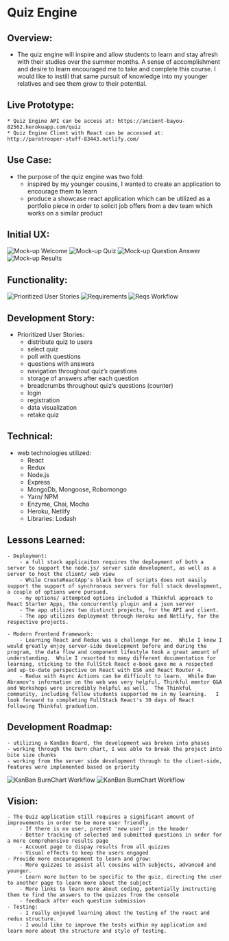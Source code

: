 # Quiz Engine

## Overview:
* The quiz engine will inspire and allow students to learn and stay afresh with their studies over the summer months. A sense of accomplishment and desire to learn encouraged me to take and complete this course.  I would like to instill that same pursuit of knowledge into my younger relatives and see them grow to their potential.  

## Live Prototype:
	* Quiz Engine API can be access at: https://ancient-bayou-82562.herokuapp.com/quiz
	* Quiz Engine Client with React can be accessed at: http://paratrooper-stuff-83443.netlify.com/

## Use Case:

* the purpose of the quiz engine was two fold:
	* inspired by my younger cousins, I wanted to create an application to encourage them to learn
	* produce a showcase react application which can be utilized as a portfolio piece in order to solicit job offers from a dev team which works on a similar product

## Initial UX:
![Mock-up Welcome](https://github.com/talta/markdown-here/raw/master/src/common/images/icon48.png "Mock-up Welcome")
![Mock-up Quiz](https://github.com/talta/markdown-here/raw/master/src/common/images/icon48.png "Mock-up Quiz")
![Mock-up Question Answer](https://github.com/talta/markdown-here/raw/master/src/common/images/icon48.png "Mock-up Question Answer")
![Mock-up Results](https://github.com/talta/markdown-here/raw/master/src/common/images/icon48.png "Mock-up Results")

## Functionality:
![Prioritized User Stories](https://github.com/talta/markdown-here/raw/master/src/common/images/icon48.png "Prioritized User Stories")
![Requirements](https://github.com/talta/markdown-here/raw/master/src/common/images/icon48.png "Requirements")
![Reqs Workflow](https://github.com/talta/markdown-here/raw/master/src/common/images/icon48.png "Requirements for Workflow")


## Development Story:
* Prioritized User Stories:
	- distribute quiz to users
	- select quiz
	- poll with questions
	- questions with answers
	- navigation throughout quiz’s questions
	- storage of answers after each question
	- breadcrumbs throughout quiz’s questions (counter)
	- login
	- registration
	- data visualization
	- retake quiz

## Technical:
* web technologies utilized:
	- React
	- Redux
	- Node.js
	- Express
	- MongoDb, Mongoose, Robomongo
	- Yarn/ NPM
	- Enzyme, Chai, Mocha
	- Heroku, Netlify
	- Libraries: Lodash

## Lessons Learned:
	- Deployment:
		- a full stack applicaiton requires the deployment of both a server to support the node.js/ server side development, as well as a server to host the client/ web view
		- While CreateReactApp's black box of scripts does not easily support the support of synchronous servers for full stack development, a couple of options were pursued.  
		- my options/ attempted options included a Thinkful approach to React Starter Apps, the concurrently plugin and a json server
		- The app utilizes two distinct projects, for the API and client.
		- The app utilizes deployment through Heroku and Netlify, for the respective projects. 

	- Modern Frontend Framework:
		- Learning React and Redux was a challenge for me.  While I knew I would greatly enjoy server-side development before and during the program, the data flow and component lifestyle took a great amount of understanding.  While I resorted to many different documentation for learning, sticking to the FullStck React e-book gave me a respected and up-to-date perspective on React with ES6 and React Router 4.  
		- Redux with Async Actions can be difficult to learn.  While Dan Abramov's information on the web was very helpful, Thinkful mentor Q&A and Workshops were incredibly helpful as well.  The Thinkful community, including fellow students supported me in my learning.   I look forward to completing FullStack React's 30 days of React following Thinkful graduation. 


## Development Roadmap:
	- utilizing a KanBan Board, the development was broken into phases
	- working through the burn chart, I was able to break the project into bite size chunks
	- working from the server side development through to the client-side, features were implemented based on priority
![KanBan BurnChart Workflow](https://github.com/talta/markdown-here/raw/master/src/common/images/icon48.png "KanBan BurnChart")
![KanBan BurnChart Workflow](https://github.com/talta/markdown-here/raw/master/src/common/images/icon48.png "KanBan BurnChart Workflow")

## Vision:
	- The Quiz application still requires a significant amount of improvements in order to be more user friendly.  
		- If there is no user, present 'new user' in the header
		- Better tracking of selected and submitted questions in order for a more comprehensive results page
		- Account page to dispay results from all quizzes
		- Visual effects to keep the users engaged
	- Provide more encouragement to learn and grow:
		- More quizzes to assist all cousins with subjects, advanced and younger.
		- Learn more button to be specific to the quiz, directing the user to another page to learn more about the subject
		- More links to learn more about coding, potentially instructing them to find the answers to the quizzes from the console
		- feedback after each question submission
	- Testing:
		- I really enjoyed learning about the testing of the react and redux structure.  
		- I would like to improve the tests within my application and learn more about the structure and style of testing.  

